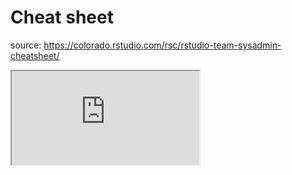 # Cheat sheet


source: https://colorado.rstudio.com/rsc/rstudio-team-sysadmin-cheatsheet/

<div class="learnr-column">

<div class="responsive-container-learnr">
  <div class="animated-r-wrapper">
    <div class="animated-r-vertical">
      <div class="animated-r-circle"></div>
    </div>
    <div class="animated-r-diagonal"></div>
    </div>
  <iframe 
    src="https://colorado.rstudio.com/rsc/rstudio-team-sysadmin-cheatsheet/" 
    class="resp-iframe-learnr" 
    gesture="media"  allowfullscreen>
  </iframe>
  </div>
</div>


